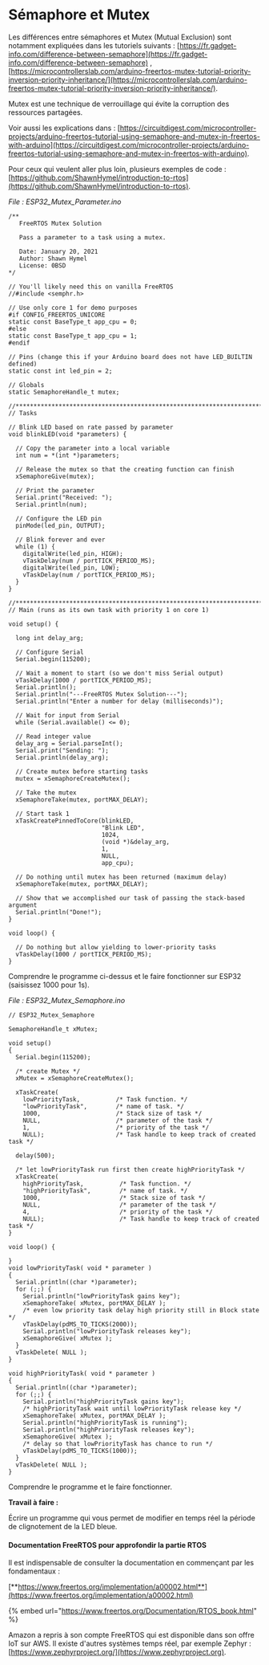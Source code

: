 # Sémaphore et Mutex

Les différences entre sémaphores et Mutex (Mutual Exclusion) sont notamment expliquées dans les tutoriels suivants : [https://fr.gadget-info.com/difference-between-semaphore](https://fr.gadget-info.com/difference-between-semaphore) , [https://microcontrollerslab.com/arduino-freertos-mutex-tutorial-priority-inversion-priority-inheritance/](https://microcontrollerslab.com/arduino-freertos-mutex-tutorial-priority-inversion-priority-inheritance/).

Mutex est une technique de verrouillage qui évite la corruption des ressources partagées.

Voir aussi les explications dans : [https://circuitdigest.com/microcontroller-projects/arduino-freertos-tutorial-using-semaphore-and-mutex-in-freertos-with-arduino](https://circuitdigest.com/microcontroller-projects/arduino-freertos-tutorial-using-semaphore-and-mutex-in-freertos-with-arduino).

Pour ceux qui veulent aller plus loin, plusieurs exemples de code : [https://github.com/ShawnHymel/introduction-to-rtos](https://github.com/ShawnHymel/introduction-to-rtos).

_File : ESP32\_Mutex\_Parameter.ino_

```arduino
/**
   FreeRTOS Mutex Solution

   Pass a parameter to a task using a mutex.

   Date: January 20, 2021
   Author: Shawn Hymel
   License: 0BSD
*/

// You'll likely need this on vanilla FreeRTOS
//#include <semphr.h>

// Use only core 1 for demo purposes
#if CONFIG_FREERTOS_UNICORE
static const BaseType_t app_cpu = 0;
#else
static const BaseType_t app_cpu = 1;
#endif

// Pins (change this if your Arduino board does not have LED_BUILTIN defined)
static const int led_pin = 2;

// Globals
static SemaphoreHandle_t mutex;

//*****************************************************************************
// Tasks

// Blink LED based on rate passed by parameter
void blinkLED(void *parameters) {

  // Copy the parameter into a local variable
  int num = *(int *)parameters;

  // Release the mutex so that the creating function can finish
  xSemaphoreGive(mutex);

  // Print the parameter
  Serial.print("Received: ");
  Serial.println(num);

  // Configure the LED pin
  pinMode(led_pin, OUTPUT);

  // Blink forever and ever
  while (1) {
    digitalWrite(led_pin, HIGH);
    vTaskDelay(num / portTICK_PERIOD_MS);
    digitalWrite(led_pin, LOW);
    vTaskDelay(num / portTICK_PERIOD_MS);
  }
}

//*****************************************************************************
// Main (runs as its own task with priority 1 on core 1)

void setup() {

  long int delay_arg;

  // Configure Serial
  Serial.begin(115200);

  // Wait a moment to start (so we don't miss Serial output)
  vTaskDelay(1000 / portTICK_PERIOD_MS);
  Serial.println();
  Serial.println("---FreeRTOS Mutex Solution---");
  Serial.println("Enter a number for delay (milliseconds)");

  // Wait for input from Serial
  while (Serial.available() <= 0);

  // Read integer value
  delay_arg = Serial.parseInt();
  Serial.print("Sending: ");
  Serial.println(delay_arg);

  // Create mutex before starting tasks
  mutex = xSemaphoreCreateMutex();

  // Take the mutex
  xSemaphoreTake(mutex, portMAX_DELAY);

  // Start task 1
  xTaskCreatePinnedToCore(blinkLED,
                          "Blink LED",
                          1024,
                          (void *)&delay_arg,
                          1,
                          NULL,
                          app_cpu);

  // Do nothing until mutex has been returned (maximum delay)
  xSemaphoreTake(mutex, portMAX_DELAY);

  // Show that we accomplished our task of passing the stack-based argument
  Serial.println("Done!");
}

void loop() {

  // Do nothing but allow yielding to lower-priority tasks
  vTaskDelay(1000 / portTICK_PERIOD_MS);
}
```

Comprendre le programme ci-dessus et le faire fonctionner sur ESP32 (saisissez 1000 pour 1s).

_File : ESP32\_Mutex\_Semaphore.ino_

```arduino
// ESP32_Mutex_Semaphore

SemaphoreHandle_t xMutex;

void setup()
{
  Serial.begin(115200);

  /* create Mutex */
  xMutex = xSemaphoreCreateMutex();

  xTaskCreate(
    lowPriorityTask,          /* Task function. */
    "lowPriorityTask",        /* name of task. */
    1000,                     /* Stack size of task */
    NULL,                     /* parameter of the task */
    1,                        /* priority of the task */
    NULL);                    /* Task handle to keep track of created task */

  delay(500);

  /* let lowPriorityTask run first then create highPriorityTask */
  xTaskCreate(
    highPriorityTask,          /* Task function. */
    "highPriorityTask",        /* name of task. */
    1000,                      /* Stack size of task */
    NULL,                      /* parameter of the task */
    4,                         /* priority of the task */
    NULL);                     /* Task handle to keep track of created task */
}

void loop() {

}
void lowPriorityTask( void * parameter )
{
  Serial.println((char *)parameter);
  for (;;) {
    Serial.println("lowPriorityTask gains key");
    xSemaphoreTake( xMutex, portMAX_DELAY );
    /* even low priority task delay high priority still in Block state */
    vTaskDelay(pdMS_TO_TICKS(2000));
    Serial.println("lowPriorityTask releases key");
    xSemaphoreGive( xMutex );
  }
  vTaskDelete( NULL );
}

void highPriorityTask( void * parameter )
{
  Serial.println((char *)parameter);
  for (;;) {
    Serial.println("highPriorityTask gains key");
    /* highPriorityTask wait until lowPriorityTask release key */
    xSemaphoreTake( xMutex, portMAX_DELAY );
    Serial.println("highPriorityTask is running");
    Serial.println("highPriorityTask releases key");
    xSemaphoreGive( xMutex );
    /* delay so that lowPriorityTask has chance to run */
    vTaskDelay(pdMS_TO_TICKS(1000));
  }
  vTaskDelete( NULL );
}
```

Comprendre le programme et le faire fonctionner.



**Travail à faire :**&#x20;

Écrire un programme qui vous permet de modifier en temps réel la période de clignotement de la LED bleue.

#### Documentation FreeRTOS pour approfondir la partie RTOS

Il est indispensable de consulter la documentation en commençant par les fondamentaux :

[**https://www.freertos.org/implementation/a00002.html**](https://www.freertos.org/implementation/a00002.html)

{% embed url="https://www.freertos.org/Documentation/RTOS_book.html" %}

Amazon a repris à son compte FreeRTOS qui est disponible dans son offre IoT sur AWS. Il existe d'autres systèmes temps réel, par exemple Zephyr : [https://www.zephyrproject.org/](https://www.zephyrproject.org).

